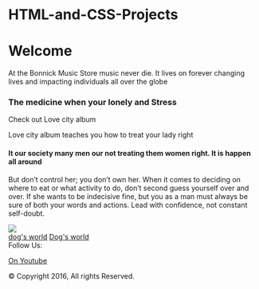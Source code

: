 # HTML-and-CSS-Projects
<!DOCTYPE html>
<html>
<head>
<title> Welcome to Bonnick's Music Store</title>
<h1> Welcome</h1>
<body> At the Bonnick Music Store music never die. It lives on forever changing lives and impacting individuals all over the globe</body>
<h3> The medicine when your lonely and Stress</h3>
<body> Check out Love city album</body>
<p> Love city album teaches you how to treat your lady right</p>
<main>
<h4> It our society many men our not treating them women right. It is happen all around</h4>
<p>But don’t control her; you don’t own her. When it comes to deciding on where to eat or what activity to do, don’t second guess yourself over and over. If she wants to be indecisive fine, but you as a man must always be sure of both your words and actions. Lead with confidence, not constant self-doubt.</p>
<img src="treat.jpg"/>
</main>
<a href="Dog.html">dog's world</a>
<a href="https://www.bing.com/images/search?view=detailV2&ccid=yq2bJZuT&id=F1B511145FFBDC0E8974D8748B3030B1489C39B4&thid=OIP.yq2bJZuTLQft8VH64qWKugHaE9&mediaurl=https%3a%2f%2fth.bing.com%2fth%2fid%2fR.caad9b259b932d07edf151fae2a58aba%3frik%3dtDmcSLEwMIt02A%26riu%3dhttp%253a%252f%252fimages6.fanpop.com%252fimage%252fphotos%252f35200000%252fDog-dogs-35247719-3706-2480.jpg%26ehk%3dKxtyR9n8AeKgVKg4%252f4CZ9hW%252bCH6xcePDPOTQl54eExs%253d%26risl%3d1%26pid%3dImgRaw%26r%3d0&exph=2480&expw=3706&q=dogs&simid=608001575257584985&FORM=IRPRST&ck=65E384ED8DEB799F5134E71AD0FA47DF&selectedIndex=0&ajaxhist=0&ajaxserp=0"> Dog's world</a>
<footer> <follow>Follow Us:</p>
<a href= "https://www.youtube.com/"> On Youtube</a>
</p>
<p>&copy; Copyright 2016, All rights Reserved. </p>
</footer>
</html> 
